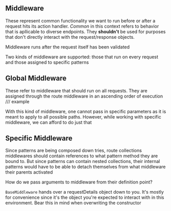 ## Middleware

These represent common functionality we want to run before or after a request hits its action handler. *Common* in this context refers to behavior that is apllicable to diverse endpoints. They **shouldn't** be used for purposes that don't directly interact with the request/response objects.

Middleware runs after the request itself has been validated

Two kinds of middleware are supported: those that run on every request and those assigned to specific patterns

## Global Middleware

These refer to middleware that should run on all requests. They are assigned through the route middleware in an ascending order of execution
/// example

With this kind of middleware, one cannot pass in specific parameters as it is meant to apply to all possible paths. However, while working with specific middleware, we can afford to do just that

## Specific Middleware

Since patterns are being composed down tries, route collections middlewares should contain references to what pattern method they are bound to. But since patterns can contain nested collections, their internal patterns would have to be able to detach themselves from what middleware their parents activated

How do we pass arguments to middleware from their definition point?

`BaseMiddleware` hands over a requestDetails object down to you. It's mostly for convenience since it's the object you're expected to interact with in this environment. Bear this in mind when overwriting the constructor 